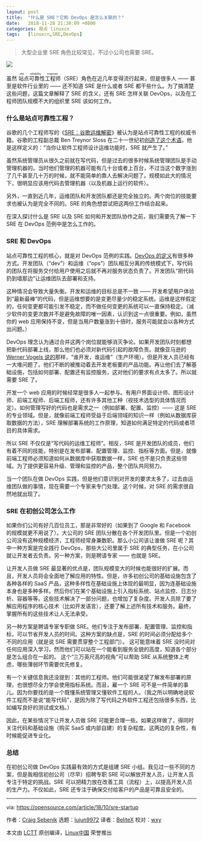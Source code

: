```yaml
---
layout: post
title:	"什么是 SRE？它和 DevOps 是怎么关联的？"
date:	2018-11-28 21:38:09 +0800 
categories:	观点 linuxcn 
tags:	[linuxcn,SRE,DevOps]
---
```




> 
> 大型企业里 SRE 角色比较常见，不过小公司也需要 SRE。
> 
> 
> 


![](/Asserts/Images//attachment/album/201811/28/213800k9fd0ic4d9p64qdq.jpg)


虽然<ruby> 站点可靠性工程师 <rt>  site reliability engineer </rt></ruby>（SRE）角色在近几年变得流行起来，但是很多人 —— 甚至是软件行业里的 —— 还不知道 SRE 是什么或者 SRE 都干些什么。为了搞清楚这些问题，这篇文章解释了 SRE 的含义，还有 SRE 怎样关联 DevOps，以及在工程师团队规模不大的组织里 SRE 该如何工作。


### 什么是站点可靠性工程？


谷歌的几个工程师写的《[SRE：谷歌运维解密](http://shop.oreilly.com/product/0636920041528.do)》被认为是站点可靠性工程的权威书籍。谷歌的工程副总裁 Ben Treynor Sloss 在二十一世纪初[创造了这个术语](https://landing.google.com/sre/interview/ben-treynor.html)。他是这样定义的：“当你让软件工程师设计运维功能时，SRE 就产生了。”


虽然系统管理员从很久之前就在写代码，但是过去的很多时候系统管理团队是手动管理机器的。当时他们管理的机器可能有几十台或者上百台，不过当这个数字涨到了几千甚至几十万的时候，就不能简单的靠人去解决问题了。规模如此大的情况下，很明显应该用代码去管理机器（以及机器上运行的软件）。


另外，一直到近几年，运维团队和开发团队都还是完全独立的。两个岗位的技能要求也被认为是完全不同的。SRE 的角色想尝试把这两份工作结合起来。


在深入探讨什么是 SRE 以及 SRE 如何和开发团队协作之前，我们需要先了解一下 SRE 在 DevOps 范例中是怎么工作的。


### SRE 和 DevOps


站点可靠性工程的核心，就是对 DevOps 范例的实践。[DevOps 的定义](https://opensource.com/resources/devops)有很多种方式。开发团队（“dev”）和运维（“ops”）团队相互分离的传统模式下，写代码的团队在将服务交付给用户使用之后就不再对服务状态负责了。开发团队“把代码扔到墙那边”让运维团队去部署和支持。


这种情况会导致大量失衡。开发和运维的目标总是不一致 —— 开发希望用户体验到“最新最棒”的代码，但是运维想要的是变更尽量少的稳定系统。运维是这样假定的，任何变更都可能引发不稳定，而不做任何变更的系统可以一直保持稳定。（减少软件的变更次数并不是避免故障的唯一因素，认识到这一点很重要。例如，虽然你的 web 应用保持不变，但是当用户数量涨到十倍时，服务可能就会以各种方式出问题。）


DevOps 理念认为通过合并这两个岗位就能够消灭争论。如果开发团队时刻都想把新代码部署上线，那么他们也必须对新代码引起的故障负责。就像亚马逊的 [Werner Vogels 说的](https://queue.acm.org/detail.cfm?id=1142065)那样，“谁开发，谁运维”（生产环境）。但是开发人员已经有一大堆问题了。他们不断的被推动着去开发老板要的产品功能。再让他们去了解基础设施，包括如何部署、配置还有监控服务，这对他们的要求有点太多了。所以就需要 SRE 了。


开发一个 web 应用的时候经常是很多人一起参与。有用户界面设计师、图形设计师、前端工程师、后端工程师，还有许多其他工种（视技术选型的具体情况而定）。如何管理写好的代码也是需求之一（例如部署、配置、监控）—— 这是 SRE 的专业领域。但是，就像前端工程师受益于后端领域的知识一样（例如从数据库获取数据的方法），SRE 理解部署系统的工作原理，知道如何满足特定的代码或者项目的具体需求。


所以 SRE 不仅仅是“写代码的运维工程师”。相反，SRE 是开发团队的成员，他们有着不同的技能，特别是在发布部署、配置管理、监控、指标等方面。但是，就像前端工程师必须知道如何从数据库中获取数据一样，SRE 也不是只负责这些领域。为了提供更容易升级、管理和监控的产品，整个团队共同努力。


当一个团队在做 DevOps 实践，但是他们意识到对开发的要求太多了，过去由运维团队做的事情，现在需要一个专家来专门处理。这个时候，对 SRE 的需求很自然地就出现了。


### SRE 在初创公司怎么工作


如果你们公司有好几百位员工，那是非常好的（如果到了 Google 和 Facebook 的规模就更不用说了）。大公司的 SRE 团队分散在各个开发团队里。但是一个初创公司没有这种规模经济，工程师经常身兼数职。那么小公司该让谁做 SRE 呢？其中一种方案是完全践行 DevOps，那些大公司里属于 SRE 的典型任务，在小公司就让开发者去负责。另一种方案，则是聘请专家 —— 也就是 SRE。


让开发人员做 SRE 最显著的优点是，团队规模变大的时候也能很好的扩展。而且，开发人员将会全面地了解应用的特性。但是，许多初创公司的基础设施包含了各种各样的 SaaS 产品，这种多样性在基础设施上体现的最明显，因为连基础设施本身也是多种多样。然后你们在某个基础设施上引入指标系统、站点监控、日志分析、容器等等。这些技术解决了一部分问题，也增加了复杂度。开发人员除了要了解应用程序的核心技术（比如开发语言），还要了解上述所有技术和服务。最终，掌握所有的这些技术让人无法承受。


另一种方案是聘请专家专职做 SRE。他们专注于发布部署、配置管理、监控和指标，可以节省开发人员的时间。这种方案的缺点是，SRE 的时间必须分配给多个不同的应用（就是说 SRE 需要贯穿整个工程部门）。 这可能意味着 SRE 没时间对任何应用深入学习，然而他们可以站在一个能看到服务全貌的高度，知道各个部分是怎么组合在一起的。 这个“三万英尺高的视角”可以帮助 SRE 从系统整体上考虑，哪些薄弱环节需要优先修复。


有一个关键信息我还没提到：其他的工程师。他们可能很渴望了解发布部署的原理，也很想尽全力学会使用指标系统。而且，雇一个 SRE 可不是一件简单的事儿。因为你要找的是一个既懂系统管理又懂软件工程的人。（我之所以明确地说软件工程而不是说“能写代码”，是因为除了写代码之外软件工程还包括很多东西，比如编写良好的测试或文档。）


因此，在某些情况下让开发人员做 SRE 可能更合理一些。如果这样做了，得同时关注代码和基础设施（购买 SaaS 或内部自建）的复杂程度。这两边的复杂性，有时候能促进专业化。


### 总结


在初创公司做 DevOps 实践最有效的方式是组建 SRE 小组。我见过一些不同的方案，但是我相信初创公司（尽早）招聘专职 SRE 可以解放开发人员，让开发人员专注于特定的挑战。SRE 可以把精力放在改善工具（流程）上，以提高开发人员的生产力。不仅如此，SRE 还专注于确保交付给客户的产品是可靠且安全的。




---


via: <https://opensource.com/article/18/10/sre-startup>


作者：[Craig Sebenik](https://opensource.com/users/craig5) 选题：[lujun9972](https://github.com/lujun9972) 译者：[BeliteX](https://github.com/belitex) 校对：[wxy](https://github.com/wxy)


本文由 [LCTT](https://github.com/LCTT/TranslateProject) 原创编译，[Linux中国](https://linux.cn/) 荣誉推出
